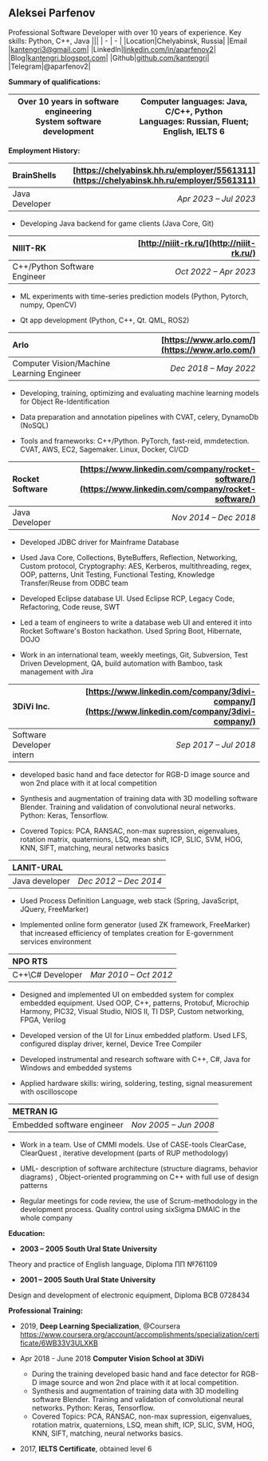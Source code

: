 ﻿## **Aleksei Parfenov**
Professional Software Developer with over 10 years of experience. Key skills: Python, C++, Java
|||
| - | - |
|Location|Chelyabinsk, Russia|
|Email |[kantengri3@gmail.com](mailto:aparfenov2@yandex.ru)|
|LinkedIn|[linkedin.com/in/aparfenov2](https://www.linkedin.com/in/aparfenov2/)|
|Blog|[kantengri.blogspot.com](http://kantengri.blogspot.com/)|
|Github|[github.com/kantengri](https://github.com/kantengri)|
|Telegram|@aparfenov2|

**Summary of qualifications:**

|Over 10 years in software engineering<br>System software development|Computer languages: Java, C/C++, Python<br>Languages: Russian, Fluent; English, IELTS 6|
| - | - |

**Employment History:**



|**BrainShells**|[https://chelyabinsk.hh.ru/employer/5561311](https://chelyabinsk.hh.ru/employer/5561311)|
| :- | -: |
|Java Developer|*Apr 2023 – Jul 2023*|

- Developing Java backend for game clients (Java Core, Git)



|**NIIIT-RK**|[http://niiit-rk.ru/](http://niiit-rk.ru/)|
| :- | -: |
|C++/Python Software Engineer|*Oct 2022 – Apr 2023*|

- ML experiments with time-series prediction models (Python, Pytorch, numpy, OpenCV)

- Qt app development (Python, C++, Qt. QML, ROS2)



|**Arlo**|[https://www.arlo.com/](https://www.arlo.com/)|
| :- | -: |
|Computer Vision/Machine Learning Engineer|*Dec 2018 – May 2022*|

- Developing, training, optimizing and evaluating machine learning models for Object Re-Identification

- Data preparation and annotation pipelines with CVAT, celery, DynamoDb (NoSQL)

- Tools and frameworks: C++/Python. PyTorch, fast-reid, mmdetection. CVAT, AWS, EC2, Sagemaker. Linux, Docker, CI/CD



|**Rocket Software**|[https://www.linkedin.com/company/rocket-software/](https://www.linkedin.com/company/rocket-software/)|
| :- | -: |
|Java Developer|*Nov 2014 – Dec 2018*|

- Developed JDBC driver for Mainframe Database

- Used Java Core, Collections, ByteBuffers, Reflection, Networking, Custom protocol, Cryptography: AES, Kerberos, multithreading, regex, OOP, patterns, Unit Testing, Functional Testing, Knowledge Transfer/Reuse from ODBC team

- Developed Eclipse database UI. Used Eclipse RCP, Legacy Code, Refactoring, Code reuse, SWT

- Led a team of engineers to write a database web UI and entered it into Rocket Software's Boston hackathon. Used Spring Boot, Hibernate, DOJO

- Work in an international team, weekly meetings, Git, Subversion, Test Driven Development, QA, build automation with Bamboo, task management with Jira



|**3DiVi Inc.**|[https://www.linkedin.com/company/3divi-company/](https://www.linkedin.com/company/3divi-company/)|
| :- | -: |
|Software Developer intern|*Sep 2017 – Jul 2018*|

- developed basic hand and face detector for RGB-D image source and won 2nd place with it at local competition

- Synthesis and augmentation of training data with 3D modelling software Blender. Training and validation of convolutional neural networks. Python: Keras, Tensorflow.

- Covered Topics: PCA, RANSAC, non-max supression, eigenvalues, rotation matrix, quaternions, LSQ, mean shift, ICP, SLIC, SVM, HOG, KNN, SIFT, matching, neural networks basics



|**LANIT-URAL**|[]()|
| :- | -: |
|Java developer|*Dec 2012 – Dec 2014*|

- Used Process Definition Language, web stack (Spring, JavaScript, JQuery, FreeMarker)

- Implemented online form generator (used ZK framework, FreeMarker) that increased efficiency of templates creation for E-government services environment



|**NPO RTS**|[]()|
| :- | -: |
|C++\C# Developer|*Mar 2010 – Oct 2012*|

- Designed and implemented UI on embedded system for complex embedded equipment. Used OOP, C++, patterns, Protobuf, Microchip Harmony, PIC32, Visual Studio, NIOS II, TI DSP, Custom networking, FPGA, Verilog

- Developed version of the UI for Linux embedded platform. Used LFS, configured display driver, kernel, Device Tree Compiler

- Developed instrumental and research software with C++, C#, Java for Windows and embedded systems

- Applied hardware skills: wiring, soldering, testing, signal measurement with oscilloscope



|**METRAN IG**|[]()|
| :- | -: |
|Embedded software engineer|*Nov 2005 – Jun 2008*|

- Work in a team. Use of  CMMI models.  Use of CASE-tools ClearCase, ClearQuest , iterative development (parts of RUP methodology)

- UML- description of software architecture (structure diagrams, behavior diagrams) , Object-oriented programming on C++ with full use of design patterns

- Regular meetings for code review, the use of Scrum-methodology in the development process. Quality control using sixSigma DMAIC in the whole company




**Education:**
- **2003 – 2005 South Ural State University**

Theory and practice of English language, Diploma ПП №761109

- **2001 – 2005 South Ural State University**

Design and development of electronic equipment, Diploma ВСВ 0728434

**Professional Training:**

- 2019, **Deep Learning Specialization**, @Coursera<br>https://www.coursera.org/account/accomplishments/specialization/certificate/6WB33V3ULXKB

- Apr 2018 - June 2018 **Computer Vision School at 3DiVi**

    - During the training developed basic hand and face detector for RGB-D image source and won 2nd place with it at local competition.
    - Synthesis and augmentation of training data with 3D modelling software Blender. Training and validation of convolutional neural networks. Python: Keras, Tensorflow.
    - Covered Topics: PCA, RANSAC, non-max supression, eigenvalues, rotation matrix, quaternions, LSQ, mean shift, ICP, SLIC, SVM, HOG, KNN, SIFT, matching, neural networks basics.

- 2017, **IELTS Certificate**, obtained level 6

